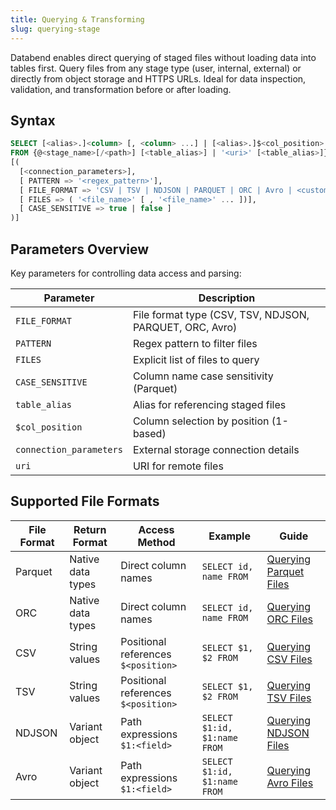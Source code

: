 ```yaml
---
title: Querying & Transforming
slug: querying-stage
---
```


Databend enables direct querying of staged files without loading data into tables first. Query files from any stage type (user, internal, external) or directly from object storage and HTTPS URLs. Ideal for data inspection, validation, and transformation before or after loading.

## Syntax

```sql
SELECT [<alias>.]<column> [, <column> ...] | [<alias>.]$<col_position> [, $<col_position> ...]
FROM {@<stage_name>[/<path>] [<table_alias>] | '<uri>' [<table_alias>]}
[(
  [<connection_parameters>],
  [ PATTERN => '<regex_pattern>'],
  [ FILE_FORMAT => 'CSV | TSV | NDJSON | PARQUET | ORC | Avro | <custom_format_name>'],
  [ FILES => ( '<file_name>' [ , '<file_name>' ... ])],
  [ CASE_SENSITIVE => true | false ]
)]
```

## Parameters Overview

Key parameters for controlling data access and parsing:

| Parameter | Description |
| --------- | ----------- |
| `FILE_FORMAT` | File format type (CSV, TSV, NDJSON, PARQUET, ORC, Avro) |
| `PATTERN` | Regex pattern to filter files |
| `FILES` | Explicit list of files to query |
| `CASE_SENSITIVE` | Column name case sensitivity (Parquet) |
| `table_alias` | Alias for referencing staged files |
| `$col_position` | Column selection by position (1-based) |
| `connection_parameters` | External storage connection details |
| `uri` | URI for remote files |

## Supported File Formats

| File Format | Return Format | Access Method | Example | Guide |
| ----------- | ------------ | ------------- | ------- | ----- |
| Parquet | Native data types | Direct column names | `SELECT id, name FROM` | [Querying Parquet Files](./00-querying-parquet.md) |
| ORC | Native data types | Direct column names | `SELECT id, name FROM` | [Querying ORC Files](./03-querying-orc.md) |
| CSV | String values | Positional references `$<position>` | `SELECT $1, $2 FROM` | [Querying CSV Files](./01-querying-csv.md) |
| TSV | String values | Positional references `$<position>` | `SELECT $1, $2 FROM` | [Querying TSV Files](./02-querying-tsv.md) |
| NDJSON | Variant object | Path expressions `$1:<field>` | `SELECT $1:id, $1:name FROM` | [Querying NDJSON Files](./03-querying-ndjson.md) |
| Avro | Variant object | Path expressions `$1:<field>` | `SELECT $1:id, $1:name FROM` | [Querying Avro Files](./04-querying-avro.md) |
